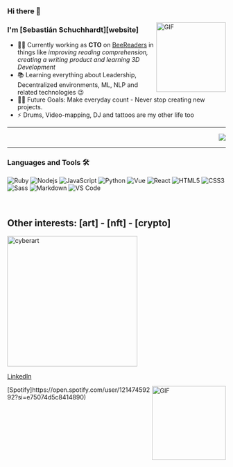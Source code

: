 ### Hi there  👋


<h1 align="center" style="display:none;"></h1>



<img align="right" alt="GIF" height="160px" src="https://media.giphy.com/media/du3J3cXyzhj75IOgvA/giphy.gif" />


### I'm [Sebastián Schuchhardt][website]

- 👨‍💻 Currently working as **CTO** on [BeeReaders](Beereaders) in things like _improving reading comprehension, creating a writing product and learning 3D Development_
- 📚 Learning everything about Leadership, Decentralized environments, ML, NLP and related technologies 😉
- 💪🏼 Future Goals: Make everyday count - Never stop creating new projects.
- ⚡ Drums, Video-mapping, DJ and tattoos are my other life too

---
<img align="right" src="https://komarev.com/ghpvc/?username=Schuchhardt&color=lightgray"/>

<br />

---

### Languages and Tools 🛠 
![Ruby](https://img.shields.io/badge/-Ruby-ff0000?style=flat-square&logo=ruby)
![Nodejs](https://img.shields.io/badge/-Nodejs-339933?style=flat-square&logo=Node.js&logoColor=ffffff)
![JavaScript](https://img.shields.io/badge/-JavaScript-%23F7DF1C?style=flat-square&logo=javascript&logoColor=000000&labelColor=%23F7DF1C&color=%23FFCE5A)
![Python](http://img.shields.io/badge/-Python-3776AB?style=flat-square&logo=python&logoColor=ffffff)
![Vue](https://img.shields.io/badge/-Vue-61DAFB?style=flat-square&logo=vue&logoColor=ffffff)
![React](https://img.shields.io/badge/-React-61DAFB?style=flat-square&logo=react&logoColor=ffffff)
![HTML5](https://img.shields.io/badge/-HTML5-%23E44D27?style=flat-square&logo=html5&logoColor=ffffff)
![CSS3](https://img.shields.io/badge/-CSS3-%231572B6?style=flat-square&logo=css3)
![Sass](https://img.shields.io/badge/-Sass-%23CC6699?style=flat-square&logo=sass&logoColor=ffffff)
![Markdown](https://img.shields.io/badge/-Markdown-000000?style=flat-square&logo=markdown)
![VS Code](http://img.shields.io/badge/-VS%20Code-007ACC?style=flat-square&logo=visual-studio-code&logoColor=ffffff)

<br/>

## Other interests: [art] - [nft] - [crypto]
<img align="center" alt="cyberart" height="300px" src="https://i.imgur.com/xkWptxy.png" />

[LinkedIn](https://www.linkedin.com/in/sebasti%C3%A1n-schuchhardt-5b673663/)

<img align="right" alt="GIF" height="170px" src="https://media.giphy.com/media/J5B1Y8QZnzXXbLQIBu/giphy.gif" />
[Spotify]https://open.spotify.com/user/12147459292?si=e75074d5c8414890)
